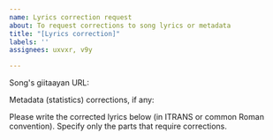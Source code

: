 ```yaml
---
name: Lyrics correction request
about: To request corrections to song lyrics or metadata
title: "[Lyrics correction]"
labels: ''
assignees: uxvxr, v9y

---
```


Song's giitaayan URL: 

Metadata (statistics) corrections, if any:

Please write the corrected lyrics below (in ITRANS or common Roman convention). Specify only the parts that require corrections.
